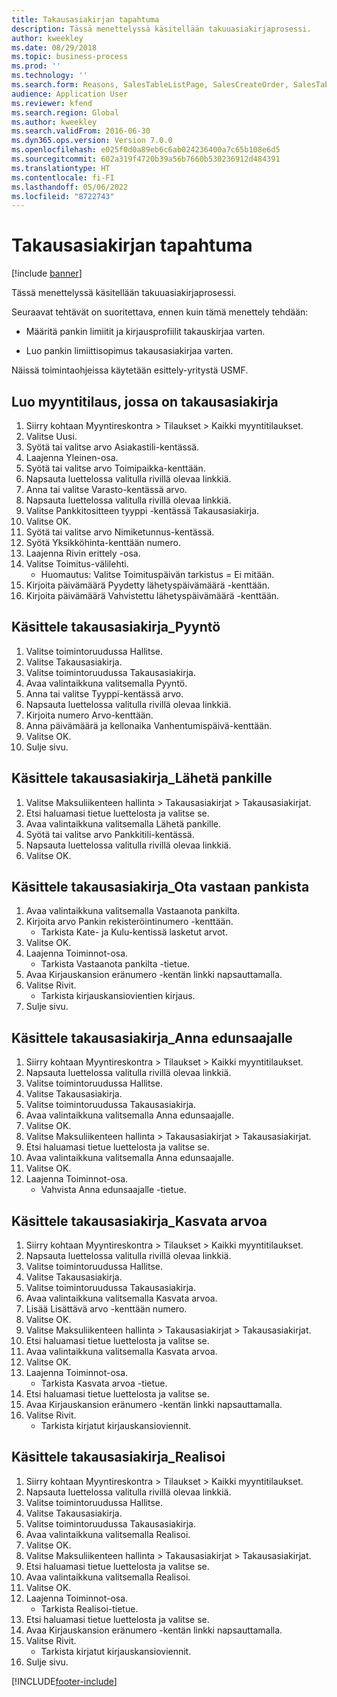 ```yaml
---
title: Takausasiakirjan tapahtuma
description: Tässä menettelyssä käsitellään takuuasiakirjaprosessi.
author: kweekley
ms.date: 08/29/2018
ms.topic: business-process
ms.prod: ''
ms.technology: ''
ms.search.form: Reasons, SalesTableListPage, SalesCreateOrder, SalesTable, BankLGRequestForm, BankLGRequestFormRequest, BankLGGuarantee, BankLGFormSubmitToBank, BankDocumentAgreementLineLookup, BankLGFormReceiveFromBank, LedgerJournalTable, LedgerJournalTransDaily, BankLGRequestFormGiveToBeneficiary, BankLGFormGiveToBeneficiary, BankLGRequestFormIncreaseValue, BankLGFormIncreaseValue, BankLGRequestFormLiquidate, BankLGFormLiquidate
audience: Application User
ms.reviewer: kfend
ms.search.region: Global
ms.author: kweekley
ms.search.validFrom: 2016-06-30
ms.dyn365.ops.version: Version 7.0.0
ms.openlocfilehash: e025f0d0a89eb6c6ab024236400a7c65b108e6d5
ms.sourcegitcommit: 602a319f4720b39a56b7660b530236912d484391
ms.translationtype: HT
ms.contentlocale: fi-FI
ms.lasthandoff: 05/06/2022
ms.locfileid: "8722743"
---
```

# <a name="letter-of-guarantee-transaction"></a>Takausasiakirjan tapahtuma

[!include [banner](../../includes/banner.md)]

Tässä menettelyssä käsitellään takuuasiakirjaprosessi.



Seuraavat tehtävät on suoritettava, ennen kuin tämä menettely tehdään:

- Määritä pankin limiitit ja kirjausprofiilit takauskirjaa varten.

- Luo pankin limiittisopimus takausasiakirjaa varten.



Näissä toimintaohjeissa käytetään esittely-yritystä USMF.


## <a name="create-sales-order-with-letter-of-guarantee"></a>Luo myyntitilaus, jossa on takausasiakirja
1. Siirry kohtaan Myyntireskontra > Tilaukset > Kaikki myyntitilaukset.
2. Valitse Uusi.
3. Syötä tai valitse arvo Asiakastili-kentässä.
4. Laajenna Yleinen-osa.
5. Syötä tai valitse arvo Toimipaikka-kenttään.
6. Napsauta luettelossa valitulla rivillä olevaa linkkiä.
7. Anna tai valitse Varasto-kentässä arvo.
8. Napsauta luettelossa valitulla rivillä olevaa linkkiä.
9. Valitse Pankkitositteen tyyppi -kentässä Takausasiakirja.
10. Valitse OK.
11. Syötä tai valitse arvo Nimiketunnus-kentässä.
12. Syötä Yksikköhinta-kenttään numero.
13. Laajenna Rivin erittely -osa.
14. Valitse Toimitus-välilehti.
    * Huomautus: Valitse Toimituspäivän tarkistus = Ei mitään.  
15. Kirjoita päivämäärä Pyydetty lähetyspäivämäärä -kenttään.
16. Kirjoita päivämäärä Vahvistettu lähetyspäivämäärä -kenttään.

## <a name="process-letter-of-guarantee_request"></a>Käsittele takausasiakirja_Pyyntö
1. Valitse toimintoruudussa Hallitse.
2. Valitse Takausasiakirja.
3. Valitse toimintoruudussa Takausasiakirja.
4. Avaa valintaikkuna valitsemalla Pyyntö.
5. Anna tai valitse Tyyppi-kentässä arvo.
6. Napsauta luettelossa valitulla rivillä olevaa linkkiä.
7. Kirjoita numero Arvo-kenttään.
8. Anna päivämäärä ja kellonaika Vanhentumispäivä-kenttään.
9. Valitse OK.
10. Sulje sivu.

## <a name="process-letter-of-guarantee_submit-to-bank"></a>Käsittele takausasiakirja_Lähetä pankille
1. Valitse Maksuliikenteen hallinta > Takausasiakirjat > Takausasiakirjat.
2. Etsi haluamasi tietue luettelosta ja valitse se.
3. Avaa valintaikkuna valitsemalla Lähetä pankille.
4. Syötä tai valitse arvo Pankkitili-kentässä.
5. Napsauta luettelossa valitulla rivillä olevaa linkkiä.
6. Valitse OK.

## <a name="process-letter-of-guarantee_receive-from-bank"></a>Käsittele takausasiakirja_Ota vastaan pankista
1. Avaa valintaikkuna valitsemalla Vastaanota pankilta.
2. Kirjoita arvo Pankin rekisteröintinumero -kenttään.
    * Tarkista Kate- ja Kulu-kentissä lasketut arvot.  
3. Valitse OK.
4. Laajenna Toiminnot-osa.
    * Tarkista Vastaanota pankilta -tietue.  
5. Avaa Kirjauskansion eränumero -kentän linkki napsauttamalla.
6. Valitse Rivit.
    * Tarkista kirjauskansiovientien kirjaus.  
7. Sulje sivu.

## <a name="process-letter-of-guarantee_give-to-beneficiary"></a>Käsittele takausasiakirja_Anna edunsaajalle
1. Siirry kohtaan Myyntireskontra > Tilaukset > Kaikki myyntitilaukset.
2. Napsauta luettelossa valitulla rivillä olevaa linkkiä.
3. Valitse toimintoruudussa Hallitse.
4. Valitse Takausasiakirja.
5. Valitse toimintoruudussa Takausasiakirja.
6. Avaa valintaikkuna valitsemalla Anna edunsaajalle.
7. Valitse OK.
8. Valitse Maksuliikenteen hallinta > Takausasiakirjat > Takausasiakirjat.
9. Etsi haluamasi tietue luettelosta ja valitse se.
10. Avaa valintaikkuna valitsemalla Anna edunsaajalle.
11. Valitse OK.
12. Laajenna Toiminnot-osa.
    * Vahvista Anna edunsaajalle -tietue.  

## <a name="process-letter-of-guarantee_increase-value"></a>Käsittele takausasiakirja_Kasvata arvoa
1. Siirry kohtaan Myyntireskontra > Tilaukset > Kaikki myyntitilaukset.
2. Napsauta luettelossa valitulla rivillä olevaa linkkiä.
3. Valitse toimintoruudussa Hallitse.
4. Valitse Takausasiakirja.
5. Valitse toimintoruudussa Takausasiakirja.
6. Avaa valintaikkuna valitsemalla Kasvata arvoa.
7. Lisää Lisättävä arvo -kenttään numero.
8. Valitse OK.
9. Valitse Maksuliikenteen hallinta > Takausasiakirjat > Takausasiakirjat.
10. Etsi haluamasi tietue luettelosta ja valitse se.
11. Avaa valintaikkuna valitsemalla Kasvata arvoa.
12. Valitse OK.
13. Laajenna Toiminnot-osa.
    * Tarkista Kasvata arvoa -tietue.  
14. Etsi haluamasi tietue luettelosta ja valitse se.
15. Avaa Kirjauskansion eränumero -kentän linkki napsauttamalla.
16. Valitse Rivit.
    * Tarkista kirjatut kirjauskansioviennit.  

## <a name="process-letter-of-guarantee_liquidate"></a>Käsittele takausasiakirja_Realisoi
1. Siirry kohtaan Myyntireskontra > Tilaukset > Kaikki myyntitilaukset.
2. Napsauta luettelossa valitulla rivillä olevaa linkkiä.
3. Valitse toimintoruudussa Hallitse.
4. Valitse Takausasiakirja.
5. Valitse toimintoruudussa Takausasiakirja.
6. Avaa valintaikkuna valitsemalla Realisoi.
7. Valitse OK.
8. Valitse Maksuliikenteen hallinta > Takausasiakirjat > Takausasiakirjat.
9. Etsi haluamasi tietue luettelosta ja valitse se.
10. Avaa valintaikkuna valitsemalla Realisoi.
11. Valitse OK.
12. Laajenna Toiminnot-osa.
    * Tarkista Realisoi-tietue.  
13. Etsi haluamasi tietue luettelosta ja valitse se.
14. Avaa Kirjauskansion eränumero -kentän linkki napsauttamalla.
15. Valitse Rivit.
    * Tarkista kirjatut kirjauskansioviennit.  
16. Sulje sivu.



[!INCLUDE[footer-include](../../../includes/footer-banner.md)]
